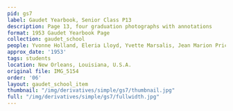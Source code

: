 ```yaml
---
pid: gs7
label: Gaudet Yearbook, Senior Class P13
description: Page 13, four graduation photographs with annotations
format: 1953 Gaudet Yearbook Page
collection: gaudet_school
people: Yvonne Holland, Eleria Lloyd, Yvette Marsalis, Jean Marion Price
approx_date: '1953'
tags: students
location: New Orleans, Louisiana, U.S.A.
original file: IMG_5154
order: '06'
layout: gaudet_school_item
thumbnail: "/img/derivatives/simple/gs7/thumbnail.jpg"
full: "/img/derivatives/simple/gs7/fullwidth.jpg"
---
```

